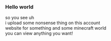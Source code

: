 ### Hello world

so you see uh   
i upload some nonsense thing on this account   
website for something and some minecraft world   
you can view anything you want!
